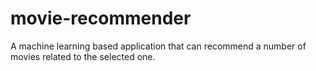 # movie-recommender
A machine learning based application that can recommend a number of movies related to the selected one.

